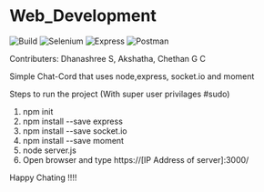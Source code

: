 # Web_Development
![Build](https://github.com/99002457/Web_Development/workflows/Build/badge.svg) ![Selenium](https://github.com/99002457/Web_Development/workflows/Selenium/badge.svg) ![Express](https://github.com/99002457/Web_Development/workflows/Express/badge.svg) ![Postman](https://github.com/99002457/Web_Development/workflows/Postman/badge.svg)

Contributers: Dhanashree S, Akshatha, Chethan G C

Simple Chat-Cord that uses node,express, socket.io and moment
 
Steps to run the project (With super user privilages #sudo)
1. npm init
2. npm install --save express
3. npm install --save socket.io
4. npm install --save moment
5. node server.js
6. Open browser and type https://[IP Address of server]:3000/

Happy Chating !!!!
 
